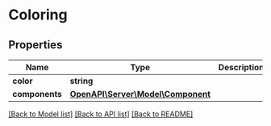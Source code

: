 # Coloring

## Properties
Name | Type | Description | Notes
------------ | ------------- | ------------- | -------------
**color** | **string** |  | 
**components** | [**OpenAPI\Server\Model\Component**](Component.md) |  | 

[[Back to Model list]](../README.md#documentation-for-models) [[Back to API list]](../README.md#documentation-for-api-endpoints) [[Back to README]](../README.md)



